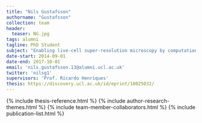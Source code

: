 ```yaml
---
title: "Nils Gustafsson"
authorname: "Gustafsson"
collection: team
header:
  teaser: NG.jpg
tags: alumni
tagline: PhD Student
subject: "Enabling live-cell super-resolution microscopy by computational analysis and fluorescent probe design."
date-start: 2014-09-01
date-end: 2017-10-01
email: 'nils.gustafsson.13@alumni.ucl.ac.uk'
twitter: 'nilsg1'
supervisors: 'Prof. Ricardo Henriques'
thesis: https://discovery.ucl.ac.uk/id/eprint/10025032/
---
```


{% include thesis-reference.html %}
{% include author-research-themes.html %}
{% include team-member-collaborators.html %}
{% include publication-list.html %}

